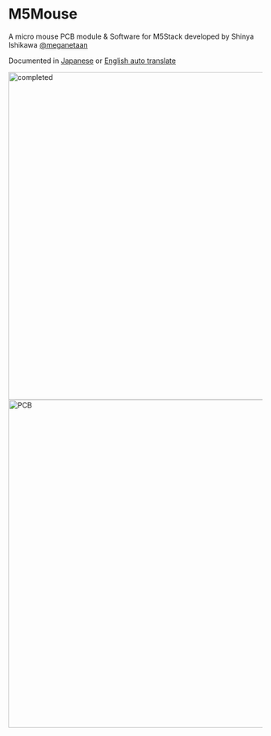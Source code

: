 # M5Mouse
A micro mouse PCB module & Software for M5Stack developed by Shinya Ishikawa [@meganetaan](https://twitter.com/meganetaaan)

Documented in [Japanese](https://rt-net.jp/mobility/archives/category/original/shishikawa-originalmouse) or [English auto translate](https://1-rt--net-jp.translate.goog/mobility/archives/category/original/shishikawa-originalmouse?_x_tr_sl=auto&_x_tr_tl=en&_x_tr_hl=en-GB&_x_tr_pto=nui&_x_tr_enc=1)

<img src="https://github.com/samuk/M5Mouse/blob/master/schematics/m5mouse/M5mouseImage.jpg" alt="completed" width="650"/>

<img src="https://github.com/samuk/M5Mouse/blob/master/schematics/m5mouse/gerber/PCB_m5mouse_2021-11-15.png?raw=true" alt="PCB" width="650"/>





